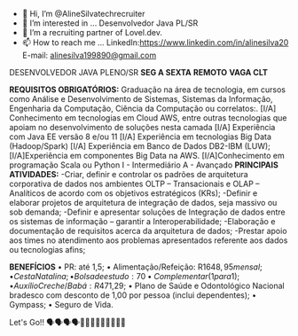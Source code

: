 - 👋 Hi, I’m @AlineSilvatechrecruiter
- 👀 I’m interested in ... Desenvolvedor Java PL/SR
- 💞️ I’m a recruiting partner of Lovel.dev.
- 📫 How to reach me ... LinkedIn:https://www.linkedin.com/in/alinesilva20
                         E-mail: alinesilva199890@gmail.com

<!---
AlineSilvatechrecruiter/AlineSilvatechrecruiter is a ✨ special ✨ repository because its `README.md` (this file) appears on your GitHub profile.
You can click the Preview link to take a look at your changes.
--->

DESENVOLVEDOR JAVA PLENO/SR
**SEG A SEXTA**
**REMOTO**
**VAGA CLT**

**REQUISITOS OBRIGATÓRIOS:**
Graduação na área de tecnologia, em cursos como Análise e Desenvolvimento de Sistemas, Sistemas da Informação, Engenharia da Computação, Ciência da Computação ou correlatos:.
[I/A] Conhecimento em tecnologias em Cloud AWS, entre outras tecnologias que apoiam no desenvolvimento de soluções nesta camada
[I/A] Experiência com Java EE versão 8 e/ou 11
[I/A] Experiência em tecnologias Big Data (Hadoop/Spark)
[I/A] Experiência em Banco de Dados DB2-IBM (LUW);
[I/A]Experiência em componentes Big Data na AWS.
[I/A]Conhecimento em programação Scala ou Python
I - Intermediário
A - Avançado 
**PRINCIPAIS ATIVIDADES:**
-Criar, definir e controlar os padrões de arquitetura corporativa de dados nos ambientes OLTP – Transacionais e OLAP – Analíticos de acordo com os objetivos estratégicos (KRs);
-Definir e elaborar projetos de arquitetura de integração de dados, seja massivo ou sob demanda;
-Definir e apresentar soluções de Integração de dados entre os sistemas de informação – garantir a Interoperabilidade;
-Elaboração e documentação de requisitos acerca da arquitetura de dados;
-Prestar apoio aos times no atendimento aos problemas apresentados referente aos dados ou tecnologias afins;

**BENEFÍCIOS**
•	PR: até 1,5;
• Alimentação/Refeição: R$1648,95 mensal ;
• Cesta Natalina;
• Bolsa de estudo: 70% mensalidade;
• Complementar (1 para 1);
• Auxílio Creche/Babá: R$471,29;
• Plano de Saúde e Odontológico Nacional bradesco com desconto de 1,00 por pessoa (inclui dependentes);
• Gympass;
• Seguro de Vida.

Let's Go!! 🗣️🗣️🗣️🗣️🛑🛑🛑🛑👀👀👀👀👀

